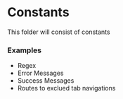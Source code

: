 # Constants #

This folder will consist of constants

### Examples ###
* Regex
* Error Messages
* Success Messages
* Routes to exclued tab navigations